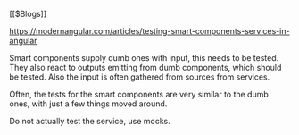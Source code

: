 [[$Blogs]]

https://modernangular.com/articles/testing-smart-components-services-in-angular

Smart components supply dumb ones with input, this needs to be tested. They also react to outputs emitting from dumb components, which should be tested. Also the input is often gathered from sources from services.

Often, the tests for the smart components are very similar to the dumb ones, with just a few things moved around.

Do not actually test the service, use mocks.
